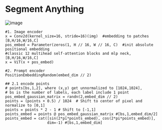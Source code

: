 # Segment Anything

![image](https://github.com/user-attachments/assets/c8924a90-157f-459c-873f-570a99a1ec32)



    #1. Image encoder
    x = Conv2d(kernel_size=16, stride=16)(img)  #embedding to patches [B,H/16,W/16,C]
    pos_embed = Parameter(zeros(1, H // 16, W // 16, C)  #init absolute positional embedding
    #classic 12 multihead self-attention blocks and mlp neck, [B,H/16,W/16,C]
    x = ViT(x + pos_embed)  

    #2. Prompt encoder
    PositionEmbeddingRandom(embed_dim // 2)

    ## 2.1 encode points 
    # points[bs,1,2], where (x,y) get unnormalized to [1024,1024],
    # bs is the number of labels, each label include 1 point
    pos_embed_gaussian_matrix = randn(2,embed_dim // 2)
    points = (points + 0.5) / 1024  # Shift to center of pixel and normalize to [0,1]
    points = points * 2 - 1 # Shift to [-1,1]
    points_embed = points @ pos_embed_gaussian_matrix #[bs,1,embed_dim/2]
    points_embed = cat([sin(2*pi*points_embed), cos(2*pi*points_embed)],
                       dim=-1) #[bs,1,embed_dim]
